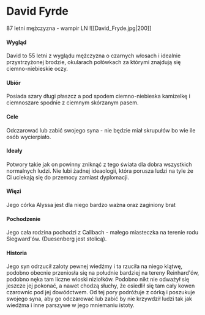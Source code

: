 # David Fyrde
87 letni mężczyzna - wampir LN
![[David_Fryde.jpg|200]]
#### Wygląd
David to 55 letni z wyglądu mężczyzna o czarnych włosach i idealnie przystrzyżonej brodzie, okularach połówkach za którymi znajdują się ciemno-niebieskie oczy.

#### Ubiór
Posiada szary długi płaszcz a pod spodem ciemno-niebieska kamizelkę i ciemnoszare spodnie z ciemnym skórzanym pasem.

#### Cele
Odczarować lub zabić swojego syna - nie będzie miał skrupułów bo wie ile osób wycierpiało.

#### Ideały
Potwory takie jak on powinny zniknąć z tego świata dla dobra wszystkich normalnych ludzi.
Nie lubi żadnej ideaologii, która porusza ludzi na tyle że Ci uciekają się do przemocy zamiast dyplomacji.

#### Więzi
Jego córka Alyssa jest dla niego bardzo ważna oraz zaginiony brat

#### Pochodzenie
Jego cała rodzina pochodzi z Callbach - małego miasteczka na terenie rodu Siegward'ów. (Duesenberg jest stolicą).

#### Historia
Jego syn odrzucił zaloty pewnej wiedźmy i ta rzuciła na niego klątwę, podobno obecnie przeniosła się na południe bardziej na tereny Reinhard'ów, podobno nęka tam liczne wioski niziołków. Podobno nikt nie odważył się jeszcze jej pokonać, a nawet chodzą słuchy, że osiedlił się tam cały kowen czarownic pod jej dowódctwem.
Od tej pory podróżuje z córką i poszukuje swojego syna, aby go odczarować lub zabić by nie krzywdził ludzi tak jak wiedźma i inne parszywe w jego mniemaniu istoty.
